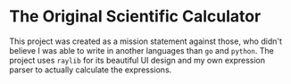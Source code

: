 # The Original Scientific Calculator

This project was created as a mission statement against those, who didn't believe I was able to write in another languages than `go` and `python`. The project uses `raylib` for its beautiful UI design and my own expression parser to actually calculate the expressions.
